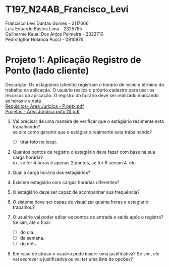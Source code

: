 # T197_N24AB_Francisco_Levi
Francisco Levi Dantas Gomes - 2117066  
Luiz Eduardo Bastos Lima - 2325755  
Guilherme Kauai Dos Anjos Palmeira - 2322710  
Pedro Ighor Holanda Pucci - 0910876  
# Projeto 1: Aplicação Registro de Ponto (lado cliente)
Descrição: Os estagiários (cliente) registram o horário de início e término do
trabalho na aplicação. O usuário realiza o próprio cadastro para usar os recursos
da aplicação. O registro do horário deve ser realizado marcando as horas e a
data  
[Requisitos- Área Jurídica - P.pptx.pdf](https://github.com/user-attachments/files/19172068/Requisitos-.Area.Juridica.-.P.pptx.pdf)  
[Projetos - Área Jurídica.pptx (1).pdf](https://github.com/user-attachments/files/19172070/Projetos.-.Area.Juridica.pptx.1.pdf)  

1) Vai precisar de uma maneira de verificar que o estágiario realmente esta trabalhando?  
   se sim como garantir que o estágiario realmente esta trabalhando?  
   - [ ] tirar foto no local.
     
2) Quantos pontos de registro o estagiário deve fazer com base na sua carga horária?  
   ex. se for 4 horas é apenas 2 pontos, se for 6 seriam 4. etc
   
4) Qual a carga horária dos estagiários?  
5) Existem estagiário com cargas horárias diferentes?  
  
6) O estagiário deve ser capaz de acompanhar sua frequência?

7) O sistema deve ser capaz de visualizar quanta horas o estagiario trabalhou?
  
8) O usuário vai poder editar os pontos de entrada e saída após o registro? Se sim, até o final:
   - [ ] do dia.
   - [ ] da semana.
   - [ ] do mês.  

9) Em caso de atraso o usuário pode inserir uma justificativa? Se sim, ele vai escrever a justificativa ou vai ter uma lista de opções?  
